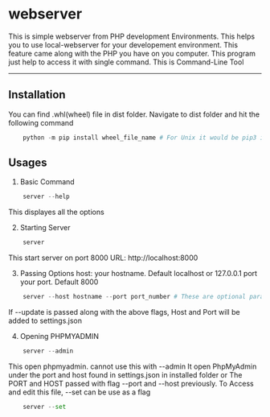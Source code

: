 # webserver
This is simple webserver from PHP development Environments.
This helps you to use local-webserver for your developement environment.
This feature came along with the PHP you have on you computer.
This program just help to access it with single command.
This is Command-Line Tool

----------------------------------------------------
## Installation
You can find .whl(wheel) file in dist folder.
Navigate to dist folder and hit the following command
````python
    python -m pip install wheel_file_name # For Unix it would be pip3 instead of just pip
````
## Usages
1. Basic Command
````powershell
    server --help
````
This displayes all the options

2. Starting Server
````python
    server
````
This start server on port 8000
URL: http://localhost:8000

3. Passing Options
host: your hostname. Default localhost or 127.0.0.1
port your port. Default 8000
````python
    server --host hostname --port port_number # These are optional parameter. These are not manditory
````
If --update is passed along with the above flags, Host and Port will be added to settings.json

4. Opening PHPMYADMIN
````python
    server --admin
````
This open phpmyadmin.
cannot use this with --admin
It open PhpMyAdmin under the port and host found in settings.json in installed folder or The PORT and HOST passed with flag --port and --host previously. To Access and edit this file, --set can be use as a flag
````python
    server --set
````